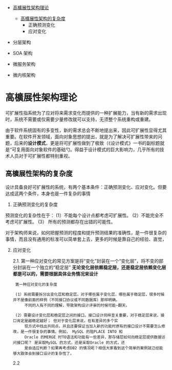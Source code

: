 
* [高櫎展性架构理论](#高櫎展性架构理论)
  * [高櫎展性架构的复杂度](#高櫎展性架构的复杂度)
    * 正确预测变化
    * 应对变化
      
* 分层架构

* SOA 架构

* 微服务架构

* 微内核架构


# 高櫎展性架构理论

可扩展性指系统为了应对将来需求变化而提供的一种扩展能力，当有新的需求出现时，系统不需要或仅需要少量修改就可以支持，无须整个系统重构或重建。

由于软件系统固有的多变性，新的需求总会不断地提出来，因此可扩展性显得尤其重要。在软件开发领域，面向对象思想的提出，就是为了解决可扩展性带来的问题，后来的**设计模式**，更是将可扩展性做到了极致（《设计模式》一书的副标题就是“可复用面向对象软件的基础勺。得益于设计模式的巨大影响力，几乎所有的技术人员对于可扩展性都特别重视。


## 高櫎展性架构的复杂度

设计具备良好可扩展性的系统，有两个基本条件：正确预测变化、应对变化。但要达成这两个条件，本身也是一件复杂的事情

1. 正确预测变化的复杂度

预测变化的复杂性在于：
(1〕不能每个设计点都考虑可扩展性。
(2）不能完全不考虑可扩展性。
(3） 所有的预测都存在出错的可能性。

对于架构师来说，如何把握预测的程度和提升预测结果的准确性，是一件很复杂的事情，而且没有通用的标准可以简单套上去，更多的时候是靠自己的经验、直觉，

2. 应对变化

   2.1. 第一种应对变化的常见方案是将“变化”封装在一个“变化层”，将不变的部分封装在一个独立的“稳定层”
      **无论变化层依赖稳定层，还是稳定层依赖变化层都是可以的，需要根据具体业务情况来设计**
   
        第一种应对变化的复杂度
        
        (1）系统需要拆分出变化层和稳定层。对于哪些属于变化层，哪些属于稳定层，很多时候并不是像前面的样例（不同接口协议或不同数据库）那样明确，
            不同的人有不同的理解，导致架构设计评审的时候可能~翻天。
        
        (2）需要设计变化层和稳定层之间的接口。接口设计同样至关重要，对于稳定层来说，接口肯定是越稳定越好； 但对于变化层来说，在有差异的多个实
            现方式中找出共同点，并且还要保证当加入新的功能时原有的接口设计不需要怎么修改，是一件很复杂的事情。例如， MySQL 的阻PLACE INTO 和
            Oracle 的MERGE 时TO语法和功能有一些差异，那存储层如何向稳定层提供数据访问接口呢？ 是采取MySQL 的方式，还是采取Oracle 的方式，还
            是自适应判断？如果再考虑DB2 的情况呢？相信大家看到这个简单的案例就己经能够大致体会到接口设计的复杂性了。
   
   
   2.2  
      
